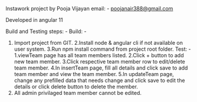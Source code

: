 Instawork project by Pooja Vijayan
email: - poojanair388@gmail.com

Developed in angular 11

Build and Testing steps: -
Build: -
1. Import project from GIT.
2.Install node & angular cli if not available on user system.
3.Run npm install command from project root folder.
Test: -
1.viewTeam page has all team members listed.
2.Click + button to add new team member.
3.Click respective team member row to edit/delete team member.
4.In insertTeam page, fill all details and click save to add team member and view the team member.
5.In updateTeam page, change any prefilled data that needs change and click save to edit the details or click delete button to delete the member.
6. All admin privilaged team member cannot be edited.
